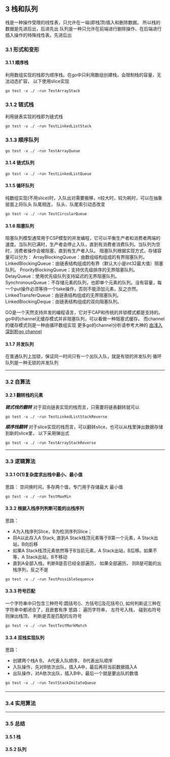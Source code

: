 ## 3 栈和队列
栈是一种操作受限的线性表，只允许在一端(即栈顶)插入和删除数据。 所以栈的数据是先进后出，后进先出
队列是一种只允许在前端进行删除操作、在后端进行插入操作的特殊线性表。先进后出

### 3.1 形式和变形
#### 3.1.1 顺序栈
利用数组实现的栈即为顺序栈。在go中只利用数组创建栈，会限制栈的容量，无法动态扩容， 以下使用slice实现

```
go test -v ./ -run TestArrayStack
```

### 3.1.2 链式栈
利用链表实现的栈即为链式栈

```
go test -v ./ -run TestLinkedListStack
```

### 3.1.3 顺序队列

```
go test -v ./ -run TestArrayQueue
```

#### 3.1.4 链式队列
```
go test -v ./ -run TestLinkedListQueue
```

#### 3.1.5 循环队列
纯数组实现(不用slice)时，入队出对需要搬移，n较大时，较为耗时，可以在抽象层面上将队头 队尾相连， 队头、队尾索引动态改变
```
go test -v ./ -run TestCircularQueue
```

#### 3.1.6 阻塞队列
阻塞队列模型通常用于CSP模型的并发编程，它可以平衡生产者和消费者两端的速度。当队列已满时，生产者会停止入队，直到有消费者消费队列。当队列为空时，消费者操作会被阻塞，直到有生产者入队。
阻塞队列根据实现方式，存储容量可以分为：
ArrayBlockingQueue：由数组结构组成的有界阻塞队列，
LinkedBlockingQueue：由链表结构组成的有界（默认大小是int32最大值）阻塞队列。
PriorityBlockingQueue：支持优先级排序的无界阻塞队列。
DelayQueue：使用优先级队列支持延迟的无界阻塞队列。
SynchronousQueue：不存储元素的队列，也即单个元素的队列。没有容量，每一个put操作必须等待一个take操作，否则不能添加元素，反之亦然。
LinkedTransferQueue：由链表结构组成的无界阻塞队列。
LinkedBlockingDeque：由链表结构组成的双向阻塞队列。

GO是一个天然支持并发的编程语言，它对于CAP和传统的并锁模式都是支持的。go中的channel无缓存模式并非阻塞队列，可以看做一种阻塞式缓存。 而channel的缓存模式则是一种由循环数组实现
更多go的channel分析请参考大神的 [由浅入深剖析go channel](https://www.jianshu.com/p/24ede9e90490)

#### 3.1.7 并发队列
在普通队列上加锁，保证同一时间只有一个出队入队，就是有锁的并发队列
循环队列是一种无锁的并发队列

------

### 3.2 自算法
#### 3.2.1 翻转栈的元素
***链式栈的翻转***
对于双向链表实现的栈而言，只需要将链表翻转就可以

```
go test -v ./ -run TestLinkedListStackReverse
```

***顺序栈翻转*** 
对于slice实现的栈而言，可以翻转slice，也可以从栈里弹出数据存储到新的slice里， 以下采用弹出式

```
go test -v ./ -run TestArrayStackReverse
```

------

### 3.3 逻辑算法
#### 3.3.1 O(1)复杂度求出栈中最小、最小值
思路： 空间换时间，多存两个值，专门用于存储最大 最小值
```
go test -v ./ -run TestMaxMin
```

#### 3.3.2 根据入栈序列判断可能的出栈序列
思路： 
* A为入栈序列Slice，B为检测序列Slice；
* 将A以此存入A Stack, 直到A Stack栈顶元素等于B第一个元素，A Stack出站，B向后移
* 如果A Stack栈顶元素依然等于B当前元素，A Stack出站，B后移。如果不等，A Stack出站，B不移动
* 直到A全部入栈，判断B是否已经全部遍历， 如果全部遍历， 则B是可能的出栈序列，反之不是

```
go test -v ./ -run TestPossibleSequence
```

#### 3.3.3 符号匹配
一个字符串中只包含三种符号:圆括号()、方括号[]及花括号{}, 如何判断这三种在字符串中都闭合了，且嵌套有序
思路： 遍历字符串， 左符号入栈， 碰到右符号则弹出栈顶， 判断是否是匹配的左符号

```
go test -v ./ -run TestTestMarkMatch
```

#### 3.3.4 双栈实现队列
思路：
* 创建两个栈A B， A代表入队顺序， B代表出队顺序
* 入队操作，先对B依次出队，插入A中，最后再将当前数据插入A
* 出队操作，对A依次出队，插入B中，最后一个就是要出队的数值

```
go test -v ./ -run TestStackImitateQueue
```


#### 

----


### 3.4 实用算法


-----

### 3.5 总结
#### 3.5.1 栈

#### 3.5.2 队列